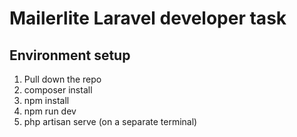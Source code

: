 # Mailerlite Laravel developer task


## Environment setup

1. Pull down the repo
2. composer install
3. npm install
4. npm run dev
5. php artisan serve (on a separate terminal)
